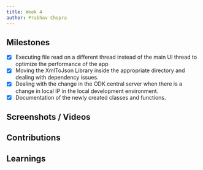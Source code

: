 ```yaml
---
title: Week 4
author: Prabhav Chopra
---
```


## Milestones
- [X] Executing file read on a different thread instead of the main UI thread to optimize the performance of the app
- [X] Moving the XmlToJson Library inside the appropriate directory and dealing with dependency issues.
- [X] Dealing with the change in the ODK central server when there is a change in local IP in the local development environment. 
- [X] Documentation of the newly created classes and functions.

## Screenshots / Videos 

## Contributions

## Learnings
